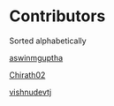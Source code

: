 # Contributors
Sorted alphabetically

[aswinmguptha](https://github.com/aswinmguptha)

[Chirath02](https://github.com/Chirath02)

[vishnudevtj](https://github.com/vishnudevtj)
